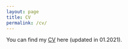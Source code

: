 ```yaml
---
layout: page
title: CV
permalink: /cv/
---
```


You can find my <a href="CV_Jingjie.pdf">CV</a> here (updated in 01.2021).
<!-- <ul>
	<li><a href="long_cv.pdf">CV</a> (4 pages)</li>
	<li><a href="two_page.pdf">Long resume</a> (2 pages)</li>
	<li><a href="short_cv.pdf">Short resume</a> (1 page)</li>
</ul> -->